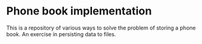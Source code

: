 # Phone book implementation

This is a repository of various ways to solve the problem of storing a phone book.
An exercise in persisting data to files. 